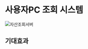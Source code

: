 # 사용자PC 조회 시스템
![자산조회서버](https://user-images.githubusercontent.com/61907361/147736518-a7e243b7-be6c-4a51-9076-258d12c42782.JPG)
## 기대효과
